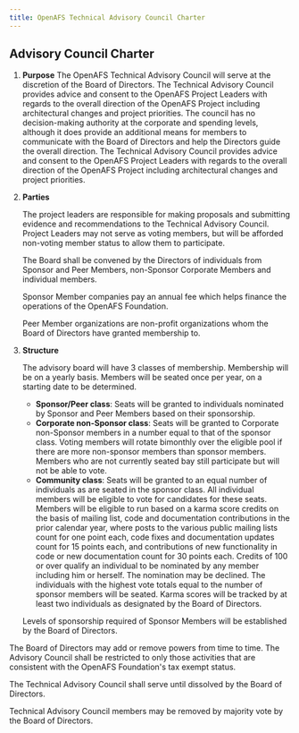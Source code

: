 ```yaml
---
title: OpenAFS Technical Advisory Council Charter
---
```


Advisory Council Charter
------------------------

1.  **Purpose**
    The OpenAFS Technical Advisory Council will serve at the discretion
    of the Board of Directors. The Technical Advisory Council provides
    advice and consent to the OpenAFS Project Leaders with regards to
    the overall direction of the OpenAFS Project including architectural
    changes and project priorities. The council has no decision-making
    authority at the corporate and spending levels, although it does
    provide an additional means for members to communicate with the
    Board of Directors and help the Directors guide the overall
    direction. The Technical Advisory Council provides advice and
    consent to the OpenAFS Project Leaders with regards to the overall
    direction of the OpenAFS Project including architectural changes and
    project priorities.
2.  **Parties**

    The project leaders are responsible for making proposals and
    submitting evidence and recommendations to the Technical Advisory
    Council. Project Leaders may not serve as voting members, but will
    be afforded non-voting member status to allow them to participate.

    The Board shall be convened by the Directors of individuals from
    Sponsor and Peer Members, non-Sponsor Corporate Members and
    individual members.

    Sponsor Member companies pay an annual fee which helps finance the
    operations of the OpenAFS Foundation.

    Peer Member organizations are non-profit organizations whom the
    Board of Directors have granted membership to.

3.  **Structure**

    The advisory board will have 3 classes of membership. Membership
    will be on a yearly basis. Members will be seated once per year, on
    a starting date to be determined.

    -   **Sponsor/Peer class**: Seats will be granted to individuals
        nominated by Sponsor and Peer Members based on their
        sponsorship.
    -   **Corporate non-Sponsor class**: Seats will be granted to
        Corporate non-Sponsor members in a number equal to that of the
        sponsor class. Voting members will rotate bimonthly over the
        eligible pool if there are more non-sponsor members than sponsor
        members. Members who are not currently seated bay still
        participate but will not be able to vote.
    -   **Community class**: Seats will be granted to an equal number of
        individuals as are seated in the sponsor class. All individual
        members will be eligible to vote for candidates for these seats.
        Members will be eligible to run based on a karma score credits
        on the basis of mailing list, code and documentation
        contributions in the prior calendar year, where posts to the
        various public mailing lists count for one point each, code
        fixes and documentation updates count for 15 points each, and
        contributions of new functionality in code or new documentation
        count for 30 points each. Credits of 100 or over qualify an
        individual to be nominated by any member including him or
        herself. The nomination may be declined. The individuals with
        the highest vote totals equal to the number of sponsor members
        will be seated. Karma scores will be tracked by at least two
        individuals as designated by the Board of Directors.

    Levels of sponsorship required of Sponsor Members will be
    established by the Board of Directors.

The Board of Directors may add or remove powers from time to time. The
Advisory Council shall be restricted to only those activities that are
consistent with the OpenAFS Foundation's tax exempt status.

The Technical Advisory Council shall serve until dissolved by the Board
of Directors.

Technical Advisory Council members may be removed by majority vote by
the Board of Directors.
